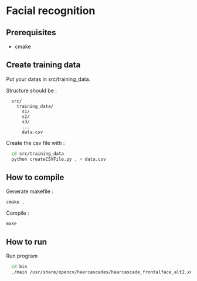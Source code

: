 # Facial recognition

## Prerequisites

* cmake

## Create training data

Put your datas in src/training_data.

Structure should be :

```
  src/
    training_data/
      s1/
      s2/
      s3/
      ...
      data.csv
```

Create the csv file with :

``` bash
  cd src/training_data
  python createCSVFile.py . > data.csv
```

## How to compile

Generate makefile :

`cmake .`

Compile :

`make`

## How to run

Run program 
``` bash
  cd bin
  ./main /usr/share/opencv/haarcascades/haarcascade_frontalface_alt2.xml ./training_data/data.csv 0
```
